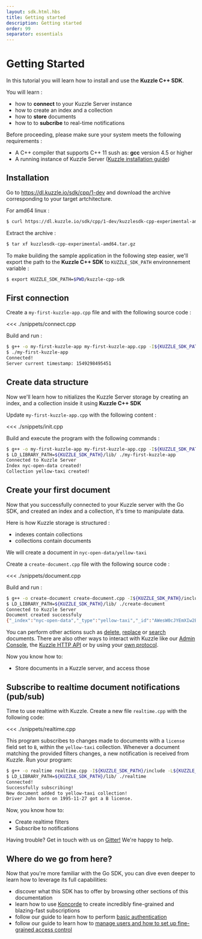 ```yaml
---
layout: sdk.html.hbs
title: Getting started
description: Getting started
order: 99
separator: essentials
---
```


# Getting Started

In this tutorial you will learn how to install and use the **Kuzzle C++ SDK**.

You will learn :

- how to **connect** to your Kuzzle Server instance
- how to create an index and a collection
- how to **store** documents
- how to to **subcribe** to real-time notifications

<div class="alert alert-success">
Before proceeding, please make sure your system meets the following requirements :

- A C++ compiler that supports C++ 11 sush as: **gcc** version 4.5 or higher
- A running instance of Kuzzle Server (<a href="/core/1/guide/guides/essentials/installing-kuzzle/">Kuzzle installation guide</a>)

</div>

## Installation

Go to https://dl.kuzzle.io/sdk/cpp/1-dev and download the archive corresponding to your target artchitecture.

For amd64 linux :

```bash
$ curl https://dl.kuzzle.io/sdk/cpp/1-dev/kuzzlesdk-cpp-experimental-amd64.tar.gz
```

Extract the archive :

```bash
$ tar xf kuzzlesdk-cpp-experimental-amd64.tar.gz
```

To make building the sample application in the following step easier, we'll export the path to the **Kuzzle C++ SDK** to `KUZZLE_SDK_PATH` environnement variable :

```sh
$ export KUZZLE_SDK_PATH=$PWD/kuzzle-cpp-sdk
```

## First connection

Create a `my-first-kuzzle-app.cpp` file and with the following source code :

<<< ./snippets/connect.cpp

Build and run :

```bash
$ g++ -o my-first-kuzzle-app my-first-kuzzle-app.cpp -I${KUZZLE_SDK_PATH}/include -L${KUZZLE_SDK_PATH}/lib -lkuzzlesdk -lpthread -Wl,-rpath=${KUZZLE_SDK_PATH}/lib
$ ./my-first-kuzzle-app
Connected!
Server current timestamp: 1549298495451
```

## Create data structure

Now we'll learn how to nitializes the Kuzzle Server storage by creating an index, and a collection inside it using **Kuzzle C++ SDK**

Update `my-first-kuzzle-app.cpp` with the following content :

<<< ./snippets/init.cpp

Build and execute the program with the following commands :

```sh
$ g++ -o my-first-kuzzle-app my-first-kuzzle-app.cpp -I${KUZZLE_SDK_PATH}/include -L${KUZZLE_SDK_PATH}/lib -lkuzzlesdk -lpthread
$ LD_LIBRARY_PATH=${KUZZLE_SDK_PATH}/lib/ ./my-first-kuzzle-app
Connected to Kuzzle Server
Index nyc-open-data created!
Collection yellow-taxi created!

```

## Create your first document

Now that you successfully connected to your Kuzzle server with the Go SDK, and created an index and a collection, it's time to manipulate data.

Here is how Kuzzle storage is structured :

- indexes contain collections
- collections contain documents

We will create a document in `nyc-open-data/yellow-taxi`

Create a `create-document.cpp` file with the following source code :

<<< ./snippets/document.cpp

Build and run :

```bash
$ g++ -o create-document create-document.cpp -I${KUZZLE_SDK_PATH}/include -L${KUZZLE_SDK_PATH}/lib -lkuzzlesdk -lpthread
$ LD_LIBRARY_PATH=${KUZZLE_SDK_PATH}/lib/ ./create-document
Connected to Kuzzle Server
Document created successfuly
{"_index":"nyc-open-data","_type":"yellow-taxi","_id":"AWesW0cJYEmXIw2Bonx4","_version":1,"result":"created","_shards":{"total":2,"successful":1,"failed":0},"created":true,"_source":{"birthday":"1959-06-22","license":"B","name":"Sirkis","_kuzzle_info":{"author":"-1","createdAt":1544784922373,"updatedAt":null,"updater":null,"active":true,"deletedAt":null}},"_meta":{"author":"-1","createdAt":1544784922373,"updatedAt":null,"updater":null,"active":true,"deletedAt":null}}
```

You can perform other actions such as [delete](/sdk/go/1/document/delete),
[replace](/sdk/go/1/document/replace) or [search](/sdk/go/1/document/search) documents. There are also other ways to interact with Kuzzle like our [Admin Console](/core/1/guide/guides/essentials/installing-console/), the [Kuzzle HTTP API](/api/1/essentials/connecting-to-kuzzle/) or by using your [own protocol](/protocols/1/essentials/getting-started/).

Now you know how to:

- Store documents in a Kuzzle server, and access those

## Subscribe to realtime document notifications (pub/sub)

Time to use realtime with Kuzzle. Create a new file `realtime.cpp` with the following code:

<<< ./snippets/realtime.cpp

This program subscribes to changes made to documents with a `license` field set to `B`, within the `yellow-taxi` collection. Whenever a document matching the provided filters changes, a new notification is received from Kuzzle.
Run your program:

```bash
$ g++ -o realtime realtime.cpp -I${KUZZLE_SDK_PATH}/include -L${KUZZLE_SDK_PATH}/lib -lkuzzlesdk -lpthread
$ LD_LIBRARY_PATH=${KUZZLE_SDK_PATH}/lib/ ./realtime
Connected!
Successfully subscribing!
New document added to yellow-taxi collection!
Driver John born on 1995-11-27 got a B license.
```

Now, you know how to:

- Create realtime filters
- Subscribe to notifications

<div class="alert alert-info">
Having trouble? Get in touch with us on <a href="https://gitter.im/kuzzleio/kuzzle">Gitter!</a> We're happy to help.
</div>

## Where do we go from here?

Now that you're more familiar with the Go SDK, you can dive even deeper to learn how to leverage its full capabilities:

- discover what this SDK has to offer by browsing other sections of this documentation
- learn how to use <a href="/koncorde/1">Koncorde</a> to create incredibly fine-grained and blazing-fast subscriptions
- follow our guide to learn how to perform <a href="/core/1/guide/guides/essentials/user-authentication/#local-strategy">basic authentication</a>
- follow our guide to learn how to <a href="/core/1/guide/guides/essentials/security/">manage users and how to set up fine-grained access control</a>
